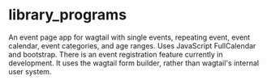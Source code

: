 # library_programs
An event page app for wagtail with single events, repeating event, event calendar, event categories, and age ranges. Uses JavaScript FullCalendar and bootstrap. There is an event registration feature currently in development. It uses the wagtail form builder, rather than wagtail's internal user system.  
